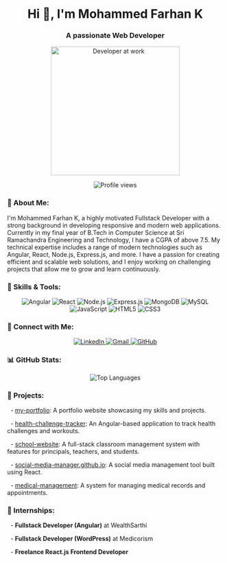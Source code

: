 <h1 align="center">Hi 👋, I'm Mohammed Farhan K</h1>
<h3 align="center">A passionate Web Developer</h3>

<p align="center">
  <img src="https://media.giphy.com/media/L8K62iTDkzGX6/giphy.gif" alt="Developer at work" width="300" />
</p>

<p align="center">
  <img src="https://komarev.com/ghpvc/?username=sret-farhan2021&label=Profile%20views&color=0e75b6&style=flat" alt="Profile views" />
</p>

<h3 align="left">🌟 About Me:</h3>
<p align="left">
I'm Mohammed Farhan K, a highly motivated Fullstack Developer with a strong background in developing responsive and modern web applications. Currently in my final year of B.Tech in Computer Science at Sri Ramachandra Engineering and Technology, I have a CGPA of above 7.5. My technical expertise includes a range of modern technologies such as Angular, React, Node.js, Express.js, and more. I have a passion for creating efficient and scalable web solutions, and I enjoy working on challenging projects that allow me to grow and learn continuously.
</p>

<h3 align="left">🔧 Skills & Tools:</h3>
<p align="center">
  <img src="https://img.shields.io/badge/Angular-DD0031?style=for-the-badge&logo=angular&logoColor=white" alt="Angular" />
  <img src="https://img.shields.io/badge/React-61DAFB?style=for-the-badge&logo=react&logoColor=white" alt="React" />
  <img src="https://img.shields.io/badge/Node.js-339933?style=for-the-badge&logo=nodedotjs&logoColor=white" alt="Node.js" />
  <img src="https://img.shields.io/badge/Express.js-000000?style=for-the-badge&logo=express&logoColor=white" alt="Express.js" />
  <img src="https://img.shields.io/badge/MongoDB-47A248?style=for-the-badge&logo=mongodb&logoColor=white" alt="MongoDB" />
  <img src="https://img.shields.io/badge/MySQL-4479A1?style=for-the-badge&logo=mysql&logoColor=white" alt="MySQL" />
  <img src="https://img.shields.io/badge/JavaScript-F7DF1E?style=for-the-badge&logo=javascript&logoColor=black" alt="JavaScript" />
  <img src="https://img.shields.io/badge/HTML5-E34F26?style=for-the-badge&logo=html5&logoColor=white" alt="HTML5" />
  <img src="https://img.shields.io/badge/CSS3-1572B6?style=for-the-badge&logo=css3&logoColor=white" alt="CSS3" />
</p>

<h3 align="left">🔗 Connect with Me:</h3>
<p align="center">
  <a href="https://linkedin.com/in/mohammed-farhan-k-849a17264" target="_blank">
    <img src="https://img.shields.io/badge/LinkedIn-0077B5?style=for-the-badge&logo=linkedin&logoColor=white" alt="LinkedIn" />
  </a>
  <a href="mailto:farhanisawesome02@gmail.com">
    <img src="https://img.shields.io/badge/Gmail-D14836?style=for-the-badge&logo=gmail&logoColor=white" alt="Gmail" />
  </a>
  <a href="https://github.com/sret-farhan2021">
    <img src="https://img.shields.io/badge/GitHub-181717?style=for-the-badge&logo=github&logoColor=white" alt="GitHub" />
  </a>
</p>

<h3 align="left">📊 GitHub Stats:</h3>
<p align="center">
  <img src="https://github-readme-stats.vercel.app/api/top-langs/?username=sret-farhan2021&layout=compact&theme=dark" alt="Top Languages" />
</p>


<h3 align="left">💼 Projects:</h3>
<p align="left">

  - [my-portfolio](https://github.com/sret-farhan2021/my-portfolio): A portfolio website showcasing my skills and projects.

  - [health-challenge-tracker](https://github.com/sret-farhan2021/health-challenge-tracker): An Angular-based application to track health challenges and workouts.

  - [school-website](https://github.com/sret-farhan2021/school-website): A full-stack classroom management system with features for principals, teachers, and students.

  - [social-media-manager.github.io](https://sret-farhan2021.github.io/social-media-manager.github.io): A social media management tool built using React.

  - [medical-management](https://github.com/sret-farhan2021/medical-management): A system for managing medical records and appointments.

</p>

<h3 align="left">💼 Internships:</h3>
<p align="left">

  - **Fullstack Developer (Angular)** at WealthSarthi

  - **Fullstack Developer (WordPress)** at Medicorism

  - **Freelance React.js Frontend Developer**

</p>
